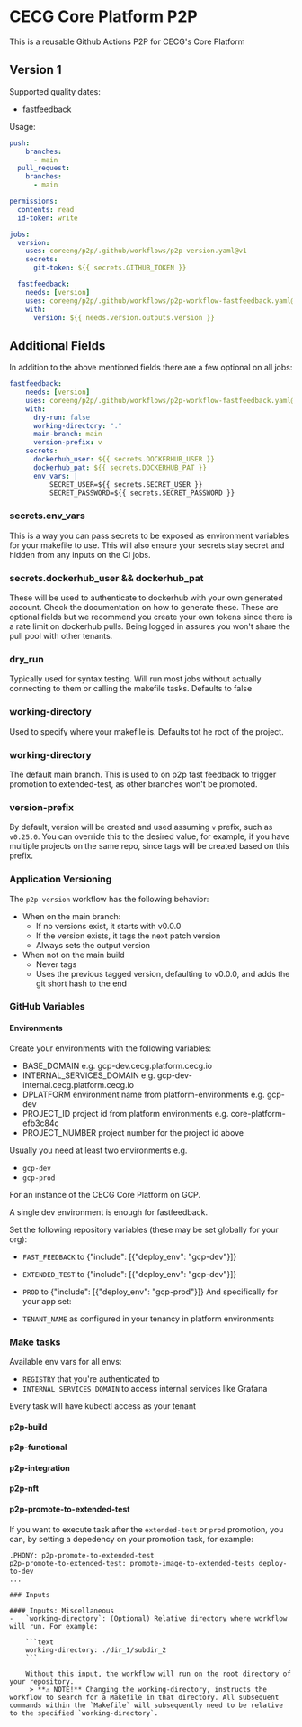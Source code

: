 # CECG Core Platform P2P 

This is a reusable Github Actions P2P for CECG's Core Platform

## Version 1

Supported quality dates:
* fastfeedback


Usage:

```yaml
push:
    branches:
      - main
  pull_request:
    branches:
      - main

permissions:
  contents: read
  id-token: write

jobs:
  version:
    uses: coreeng/p2p/.github/workflows/p2p-version.yaml@v1
    secrets:
      git-token: ${{ secrets.GITHUB_TOKEN }} 

  fastfeedback:
    needs: [version]
    uses: coreeng/p2p/.github/workflows/p2p-workflow-fastfeedback.yaml@v1
    with:
      version: ${{ needs.version.outputs.version }}
```
## Additional Fields

In addition to the above mentioned fields there are a few optional on all jobs:


```yaml
fastfeedback:
    needs: [version]
    uses: coreeng/p2p/.github/workflows/p2p-workflow-fastfeedback.yaml@v1
    with:
      dry-run: false
      working-directory: "."
      main-branch: main
      version-prefix: v
    secrets:
      dockerhub_user: ${{ secrets.DOCKERHUB_USER }}
      dockerhub_pat: ${{ secrets.DOCKERHUB_PAT }}
      env_vars: |
          SECRET_USER=${{ secrets.SECRET_USER }}
          SECRET_PASSWORD=${{ secrets.SECRET_PASSWORD }}        
```
### secrets.env_vars

This is a way you can pass secrets to be exposed as environment variables for your makefile to use. This will also ensure
your secrets stay secret and hidden from any inputs on the CI jobs.

### secrets.dockerhub_user && dockerhub_pat

These will be used to authenticate to dockerhub with your own generated account. Check the documentation on how to generate these. These are optional fields but we recommend you create your own tokens since there is a rate limit on dockerhub pulls. Being logged in assures you won't share the pull pool with other tenants.

### dry_run

Typically used for syntax testing. Will run most jobs without actually connecting to them or calling the makefile tasks.
Defaults to false

### working-directory

Used to specify where your makefile is. Defaults tot he root of the project.

### working-directory

The default main branch. This is used to on p2p fast feedback to trigger promotion to extended-test, as other branches won't be promoted.

### version-prefix
By default, version will be created and used assuming `v` prefix, such as `v0.25.0`. You can override this to the desired value, for example, if you have multiple projects on the same repo, since tags will be created based on this prefix.
 
### Application Versioning

The `p2p-version` workflow has the following behavior:

* When on the main branch:
  * If no versions exist, it starts with v0.0.0
  * If the version exists, it tags the next patch version
  * Always sets the output version
* When not on the main build
  * Never tags
  * Uses the previous tagged version, defaulting to v0.0.0, and adds the git short hash to the end

### GitHub Variables

#### Environments

Create your environments with the following variables:
* BASE_DOMAIN e.g. gcp-dev.cecg.platform.cecg.io
* INTERNAL_SERVICES_DOMAIN e.g. gcp-dev-internal.cecg.platform.cecg.io
* DPLATFORM environment name from platform-environments e.g. gcp-dev
* PROJECT_ID project id from platform environments e.g. core-platform-efb3c84c
* PROJECT_NUMBER project number for the project id above

Usually you need at least two environments e.g.

* `gcp-dev`
* `gcp-prod`


For an instance of the CECG Core Platform on GCP.

A single dev environment is enough for fastfeedback.

Set the following repository variables (these may be set globally for your org):

* `FAST_FEEDBACK` to {"include": [{"deploy_env": "gcp-dev"}]}
* `EXTENDED_TEST` to {"include": [{"deploy_env": "gcp-dev"}]}
* `PROD` to {"include": [{"deploy_env": "gcp-prod"}]}
And specifically for your app set:

* `TENANT_NAME` as configured in your tenancy in platform environments

### Make tasks

Available env vars for all envs:

* `REGISTRY` that you're authenticated to
* `INTERNAL_SERVICES_DOMAIN` to access internal services like Grafana

Every task will have kubectl access as your tenant

#### p2p-build
#### p2p-functional
#### p2p-integration 
#### p2p-nft
#### p2p-promote-to-extended-test

If you want to execute task after the `extended-test` or `prod` promotion, you can, by setting a depedency on your promotion task, for example:
```
.PHONY: p2p-promote-to-extended-test
p2p-promote-to-extended-test: promote-image-to-extended-tests deploy-to-dev
...

### Inputs

#### Inputs: Miscellaneous
-   `working-directory`: (Optional) Relative directory where workflow will run. For example:

    ```text
    working-directory: ./dir_1/subdir_2
    ```

    Without this input, the workflow will run on the root directory of your repository. 
     > **⚠️ NOTE!** Changing the working-directory, instructs the workflow to search for a Makefile in that directory. All subsequent commands within the `Makefile` will subsequently need to be relative to the specified `working-directory`.
